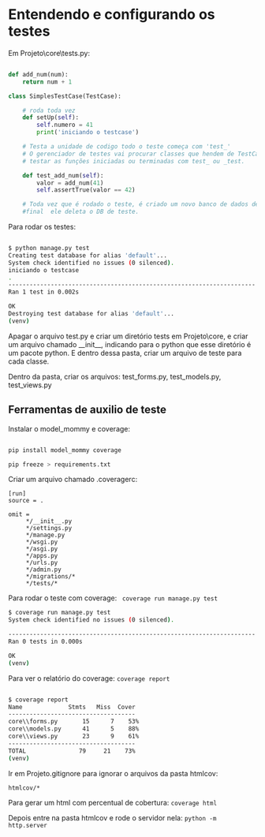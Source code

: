 # Entendendo e configurando os testes

Em Projeto\core\tests.py:

```python

def add_num(num):
    return num + 1

class SimplesTestCase(TestCase):

    # roda toda vez
    def setUp(self):
        self.numero = 41
        print('iniciando o testcase')

    # Testa a unidade de codigo todo o teste começa com 'test_'
    # O gerenciador de testes vai procurar classes que hendem de TestCase e vai
    # testar as funções iniciadas ou terminadas com test_ ou _test.

    def test_add_num(self):
        valor = add_num(41)
        self.assertTrue(valor == 42)

    # Toda vez que é rodado o teste, é criado um novo banco de dados de teste e ao
    #final  ele deleta o DB de teste.
```

Para rodar os testes:

```bash

$ python manage.py test
Creating test database for alias 'default'...
System check identified no issues (0 silenced).
iniciando o testcase
.
----------------------------------------------------------------------
Ran 1 test in 0.002s

OK
Destroying test database for alias 'default'...
(venv)

```

Apagar o arquivo test.py e criar um diretório tests em
Projeto\core, e criar um arquivo chamado \_\_init\_\_,
indicando para o python que esse diretório é um pacote python.
E dentro dessa pasta, criar um arquivo de teste para cada classe.

Dentro da pasta, criar os arquivos:
test_forms.py, test_models.py, test_views.py

## Ferramentas de auxilio de teste

Instalar o model_mommy  e coverage:

```python

pip install model_mommy coverage

pip freeze > requirements.txt
```

Criar um arquivo chamado .coveragerc:

```text
[run]
source = .

omit =
     */__init__.py
     */settings.py
     */manage.py
     */wsgi.py
     */asgi.py
     */apps.py
     */urls.py
     */admin.py
     */migrations/*
     */tests/*

```

Para rodar o teste com coverage: ` coverage run manage.py test`

```bash
$ coverage run manage.py test
System check identified no issues (0 silenced).

----------------------------------------------------------------------
Ran 0 tests in 0.000s

OK
(venv)
```

Para ver o relatório do coverage: `coverage report`

```bash

$ coverage report
Name             Stmts   Miss  Cover
------------------------------------
core\\forms.py       15      7    53%
core\\models.py      41      5    88%
core\\views.py       23      9    61%
------------------------------------
TOTAL               79     21    73%
(venv)

```

Ir em Projeto\.gitignore para ignorar o arquivos da pasta htmlcov:

```text
htmlcov/*

```

Para gerar um html com percentual de cobertura:
`coverage html`

Depois entre na pasta htmlcov e rode o servidor nela:
`python -m http.server`


